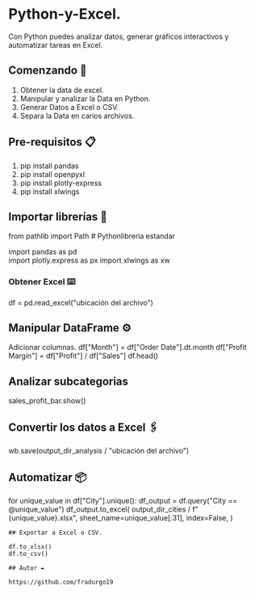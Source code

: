 # Python-y-Excel.

Con Python puedes analizar datos, generar gráficos interactivos y automatizar tareas en Excel.

## Comenzando 🚀

1. Obtener la data de excel.
2. Manipular y analizar la Data en Python.
3. Generar Datos a Excel o CSV.
4. Separa la Data en carios archivos.

## Pre-requisitos 📋

1. pip install pandas 
2. pip install openpyxl 
3. pip install plotly-express 
4. pip install xlwings 

## Importar librerías 🔧

from pathlib import Path  # Pythonlibreria estandar

import pandas as pd  
import plotly.express as px 
import xlwings as xw  

### Obtener Excel ⌨️

df = pd.read_excel("ubicación del archivo")

## Manipular DataFrame ⚙️


Adicionar columnas.
df["Month"] = df["Order Date"].dt.month
df["Profit Margin"] = df["Profit"] / df["Sales"]
df.head()

## Analizar subcategorias

sales_profit_bar.show()

## Convertir los datos a Excel 🖇️

wb.save(output_dir_analysis / "ubicación del archivo")

## Automatizar 📦

for unique_value in df["City"].unique():
    df_output = df.query("City == @unique_value")
    df_output.to_excel(
        output_dir_cities / f"{unique_value}.xlsx",
        sheet_name=unique_value[:31],
        index=False,
    )
    
    ## Exportar a Excel o CSV.
    
    df.to_xlsx()
    df.to_csv()
    
    ## Autor ✒️
    
    https://github.com/fradurgo19
  
  


